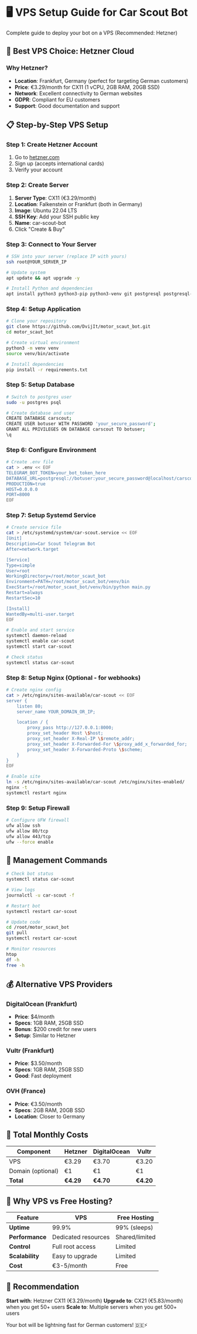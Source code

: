 # 🖥️ VPS Setup Guide for Car Scout Bot

Complete guide to deploy your bot on a VPS (Recommended: Hetzner)

## 🎯 Best VPS Choice: Hetzner Cloud

### Why Hetzner?
- **Location**: Frankfurt, Germany (perfect for targeting German customers)
- **Price**: €3.29/month for CX11 (1 vCPU, 2GB RAM, 20GB SSD)
- **Network**: Excellent connectivity to German websites
- **GDPR**: Compliant for EU customers
- **Support**: Good documentation and support

## 📋 Step-by-Step VPS Setup

### Step 1: Create Hetzner Account
1. Go to [hetzner.com](https://www.hetzner.com/cloud)
2. Sign up (accepts international cards)
3. Verify your account

### Step 2: Create Server
1. **Server Type**: CX11 (€3.29/month)
2. **Location**: Falkenstein or Frankfurt (both in Germany)
3. **Image**: Ubuntu 22.04 LTS
4. **SSH Key**: Add your SSH public key
5. **Name**: car-scout-bot
6. Click "Create & Buy"

### Step 3: Connect to Your Server
```bash
# SSH into your server (replace IP with yours)
ssh root@YOUR_SERVER_IP

# Update system
apt update && apt upgrade -y

# Install Python and dependencies
apt install python3 python3-pip python3-venv git postgresql postgresql-contrib nginx -y
```

### Step 4: Setup Application
```bash
# Clone your repository
git clone https://github.com/DvijIt/motor_scaut_bot.git
cd motor_scaut_bot

# Create virtual environment
python3 -m venv venv
source venv/bin/activate

# Install dependencies
pip install -r requirements.txt
```

### Step 5: Setup Database
```bash
# Switch to postgres user
sudo -u postgres psql

# Create database and user
CREATE DATABASE carscout;
CREATE USER botuser WITH PASSWORD 'your_secure_password';
GRANT ALL PRIVILEGES ON DATABASE carscout TO botuser;
\q
```

### Step 6: Configure Environment
```bash
# Create .env file
cat > .env << EOF
TELEGRAM_BOT_TOKEN=your_bot_token_here
DATABASE_URL=postgresql://botuser:your_secure_password@localhost/carscout
PRODUCTION=true
HOST=0.0.0.0
PORT=8000
EOF
```

### Step 7: Setup Systemd Service
```bash
# Create service file
cat > /etc/systemd/system/car-scout.service << EOF
[Unit]
Description=Car Scout Telegram Bot
After=network.target

[Service]
Type=simple
User=root
WorkingDirectory=/root/motor_scaut_bot
Environment=PATH=/root/motor_scaut_bot/venv/bin
ExecStart=/root/motor_scaut_bot/venv/bin/python main.py
Restart=always
RestartSec=10

[Install]
WantedBy=multi-user.target
EOF

# Enable and start service
systemctl daemon-reload
systemctl enable car-scout
systemctl start car-scout

# Check status
systemctl status car-scout
```

### Step 8: Setup Nginx (Optional - for webhooks)
```bash
# Create nginx config
cat > /etc/nginx/sites-available/car-scout << EOF
server {
    listen 80;
    server_name YOUR_DOMAIN_OR_IP;

    location / {
        proxy_pass http://127.0.0.1:8000;
        proxy_set_header Host \$host;
        proxy_set_header X-Real-IP \$remote_addr;
        proxy_set_header X-Forwarded-For \$proxy_add_x_forwarded_for;
        proxy_set_header X-Forwarded-Proto \$scheme;
    }
}
EOF

# Enable site
ln -s /etc/nginx/sites-available/car-scout /etc/nginx/sites-enabled/
nginx -t
systemctl restart nginx
```

### Step 9: Setup Firewall
```bash
# Configure UFW firewall
ufw allow ssh
ufw allow 80/tcp
ufw allow 443/tcp
ufw --force enable
```

## 🔧 Management Commands

```bash
# Check bot status
systemctl status car-scout

# View logs
journalctl -u car-scout -f

# Restart bot
systemctl restart car-scout

# Update code
cd /root/motor_scaut_bot
git pull
systemctl restart car-scout

# Monitor resources
htop
df -h
free -h
```

## 💰 Alternative VPS Providers

### DigitalOcean (Frankfurt)
- **Price**: $4/month
- **Specs**: 1GB RAM, 25GB SSD
- **Bonus**: $200 credit for new users
- **Setup**: Similar to Hetzner

### Vultr (Frankfurt)
- **Price**: $3.50/month  
- **Specs**: 1GB RAM, 25GB SSD
- **Good**: Fast deployment

### OVH (France)
- **Price**: €3.50/month
- **Specs**: 2GB RAM, 20GB SSD
- **Location**: Closer to Germany

## 🎯 Total Monthly Costs

| Component | Hetzner | DigitalOcean | Vultr |
|-----------|---------|--------------|--------|
| VPS | €3.29 | €3.70 | €3.20 |
| Domain (optional) | €1 | €1 | €1 |
| **Total** | **€4.29** | **€4.70** | **€4.20** |

## 🚀 Why VPS vs Free Hosting?

| Feature | VPS | Free Hosting |
|---------|-----|--------------|
| **Uptime** | 99.9% | 99% (sleeps) |
| **Performance** | Dedicated resources | Shared/limited |
| **Control** | Full root access | Limited |
| **Scalability** | Easy to upgrade | Limited |
| **Cost** | €3-5/month | Free |

## 🎯 Recommendation

**Start with**: Hetzner CX11 (€3.29/month)
**Upgrade to**: CX21 (€5.83/month) when you get 50+ users
**Scale to**: Multiple servers when you get 500+ users

Your bot will be lightning fast for German customers! 🇩🇪⚡
